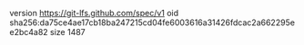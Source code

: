 version https://git-lfs.github.com/spec/v1
oid sha256:da75ce4ae17cb18ba247215cd04fe6003616a31426fdcac2a662295ee2bc4a82
size 1487
